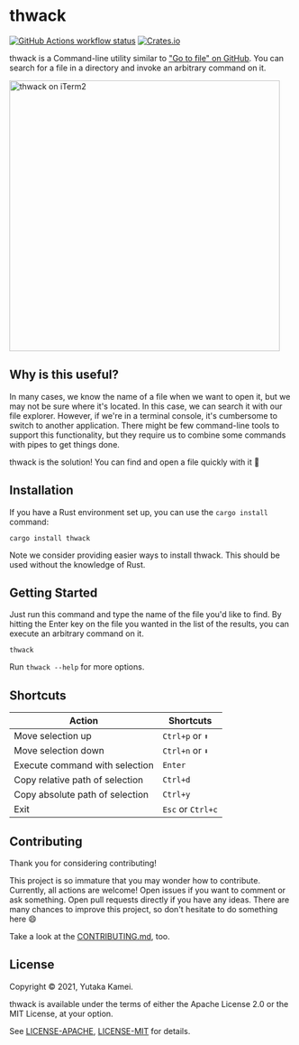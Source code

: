 # thwack

<a href="https://github.com/yykamei/thwack/actions/workflows/ci.yml"><img alt="GitHub Actions workflow status" src="https://github.com/yykamei/thwack/actions/workflows/ci.yml/badge.svg"></a>
<a href="https://crates.io/crates/thwack"><img alt="Crates.io" src="https://img.shields.io/crates/v/thwack"></a>

thwack is a Command-line utility similar to ["Go to file" on GitHub](https://docs.github.com/en/github/searching-for-information-on-github/searching-on-github/finding-files-on-github).
You can search for a file in a directory and invoke an arbitrary command on it.

<img width="480" src="https://user-images.githubusercontent.com/13130705/160029304-f376fcd2-ad9e-4c1b-90b7-f7436d7bce0b.gif" alt="thwack on iTerm2">

## Why is this useful?

In many cases, we know the name of a file when we want to open it, but we may not be sure where it's located.
In this case, we can search it with our file explorer.
However, if we're in a terminal console, it's cumbersome to switch to another application.
There might be few command-line tools to support this functionality,
but they require us to combine some commands with pipes to get things done.

thwack is the solution! You can find and open a file quickly with it 🚀

## Installation

If you have a Rust environment set up, you can use the `cargo install` command:

```console
cargo install thwack
```

Note we consider providing easier ways to install thwack. This should be used without the knowledge of Rust.

## Getting Started

Just run this command and type the name of the file you'd like to find.
By hitting the Enter key on the file you wanted in the list of the results, you can execute an arbitrary command on it.

```console
thwack
```

Run `thwack --help` for more options.

## Shortcuts

| Action                          | Shortcuts         |
| ------------------------------- | ----------------- |
| Move selection up               | `Ctrl+p` or `⬆️`  |
| Move selection down             | `Ctrl+n` or `⬇️`  |
| Execute command with selection  | `Enter`           |
| Copy relative path of selection | `Ctrl+d`          |
| Copy absolute path of selection | `Ctrl+y`          |
| Exit                            | `Esc` or `Ctrl+c` |

## Contributing

Thank you for considering contributing!

This project is so immature that you may wonder how to contribute.
Currently, all actions are welcome!
Open issues if you want to comment or ask something.
Open pull requests directly if you have any ideas.
There are many chances to improve this project, so don't hesitate to do something here 😄

Take a look at the [CONTRIBUTING.md](https://github.com/yykamei/thwack/blob/main/CONTRIBUTING.md), too.

## License

Copyright © 2021, Yutaka Kamei.

thwack is available under the terms of either the Apache License 2.0 or the MIT License, at your option.

See [LICENSE-APACHE](https://github.com/yykamei/thwack/blob/main/LICENSE-APACHE), [LICENSE-MIT](https://github.com/yykamei/thwack/blob/main/LICENSE-MIT) for details.
